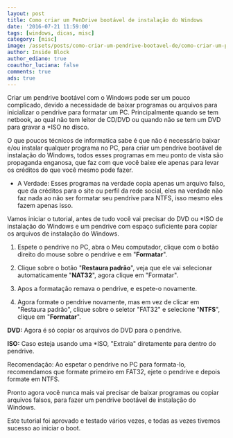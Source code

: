 ```yaml
---
layout: post
title: Como criar um PenDrive bootável de instalação do Windows
date: '2016-07-21 11:59:00'
tags: [windows, dicas, misc]
category: [misc]
image: /assets/posts/como-criar-um-pendrive-bootavel-de/como-criar-um-pendrive-bootavel-de.jpg
author: Inside Block
author_ediano: true
coauthor_luciana: false
comments: true
ads: true
---
```


Criar um pendrive bootável com o Windows pode ser um pouco complicado, devido a necessidade de baixar programas ou arquivos para inicializar o pendrive para formatar um PC. Principalmente quando se tem netbook, ao qual não tem leitor de CD/DVD ou quando não se tem um DVD para gravar a *ISO no disco.

O que poucos técnicos de informatica sabe é que não é necessário baixar e/ou instalar qualquer programa no PC, para criar um pendrive bootável de instalação do Windows, todos esses programas em meu ponto de vista são propaganda enganosa, que faz com que você baixe ele apenas para levar os créditos do que você mesmo pode fazer.

* A Verdade: Esses programas na verdade copia apenas um arquivo falso, que da créditos para o site ou perfil da rede social, eles na verdade não faz nada ao não ser formatar seu pendrive para NTFS, isso mesmo eles fazem apenas isso.

Vamos iniciar o tutorial, antes de tudo você vai precisar do DVD ou *ISO de instalação do Windows e um pendrive com espaço suficiente para copiar os arquivos de instalação do Windows.

1. Espete o pendrive no PC, abra o Meu computador, clique com o botão direito do mouse sobre o pendrive e em "**Formatar**".

2. Clique sobre o botão "**Restaura padrão**", veja que ele vai selecionar automaticamente "**NAT32**", agora clique em "Formatar".

3. Apos a formatação remava o pendrive, e espete-o novamente.

4. Agora formate o pendrive novamente, mas em vez de clicar em "Restaura padrão", clique sobre o seletor "FAT32" e selecione "**NTFS**", clique em "**Formatar**".

**DVD:** Agora é só copiar os arquivos do DVD para o pendrive.

**ISO:** Caso esteja usando uma *ISO, "Extraia" diretamente para dentro do pendrive.

Recomendação: Ao espetar o pendrive no PC para formata-lo, recomendamos que formate primeiro em FAT32, ejete o pendrive e depois formate em NTFS.

Pronto agora você nunca mais vai precisar de baixar programas ou copiar arquivos falsos, para fazer um pendrive bootável de instalação do Windows.

Este tutorial foi aprovado e testado vários vezes, e todas as vezes tivemos sucesso ao iniciar o boot.